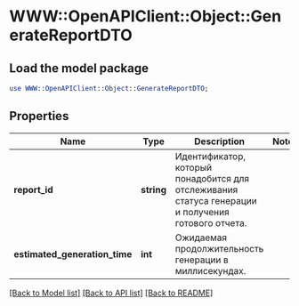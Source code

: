 # WWW::OpenAPIClient::Object::GenerateReportDTO

## Load the model package
```perl
use WWW::OpenAPIClient::Object::GenerateReportDTO;
```

## Properties
Name | Type | Description | Notes
------------ | ------------- | ------------- | -------------
**report_id** | **string** | Идентификатор, который понадобится для отслеживания статуса генерации и получения готового отчета. | 
**estimated_generation_time** | **int** | Ожидаемая продолжительность генерации в миллисекундах. | 

[[Back to Model list]](../README.md#documentation-for-models) [[Back to API list]](../README.md#documentation-for-api-endpoints) [[Back to README]](../README.md)


